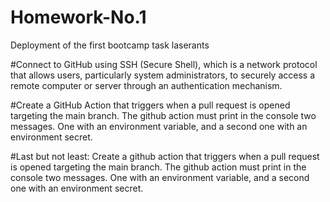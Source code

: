 # Homework-No.1
Deployment of the first bootcamp task laserants

 #Connect to GitHub using SSH (Secure Shell), which is a network protocol that allows users, particularly system administrators, to securely access a remote computer or server through an authentication mechanism.

#Create a GitHub Action that triggers when a pull request is opened targeting the main branch. The github action must print in the console two messages. One with an environment variable, and a second one with an environment secret.

#Last but not least: Create a github action that triggers when a pull request is opened targeting the main branch. The github action must print in the console two messages. One with an environment variable, and a second one with an environment secret.